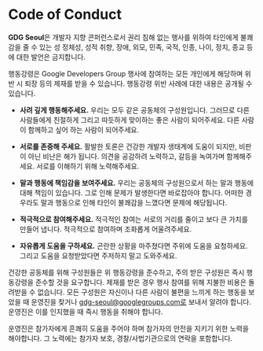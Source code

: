 # Code of Conduct



**GDG Seoul**은 개발자 지향 콘퍼런스로서 권리 침해 없는 행사를 위하여 타인에게 불쾌감을 줄 수 있는 성 정체성, 성적 취향, 장애, 외모, 민족, 국적, 인종, 나이, 정치, 종교 등에 대한 발언은 금지합니다.

행동강령은 Google Developers Group 행사에 참여하는 모든 개인에게 해당하며 위반 시 퇴장 등의 제재를 받을 수 있습니다. 행동강령 위반 사례에 대한 내용은 공개될 수 있습니다.

- **사려 깊게 행동해주세요.**
  우리는 모두 같은 공동체의 구성원입니다. 그러므로 다른 사람들에게 친절하게 그리고 따듯하게 맞이하는 좋은 사람이 되어주세요. 다른 사람이 함께하고 싶어 하는 사람이 되어주세요.

- **서로를 존중해 주세요.**
  활발한 토론은 건강한 개발자 생태계에 도움이 되지만, 비판이 아닌 비난은 해가 됩니다. 의견을 공감하려 노력하고, 갈등을 녹여가며 함께해주세요. 서로를 이해하기 위해 노력해주세요. 

- **말과 행동에 책임감을 보여주세요.**
  우리는 공동체의 구성원으로서 하는 말과 행동에 대해 책임이 있습니다. 그로 인해 문제가 발생한다면 바로잡아야 합니다. 어떠한 경우라도 말과 행동으로 인해 타인이 불쾌감을 느꼈다면 문제에 해당됩니다.

- **적극적으로 참여해주세요.**
  적극적인 참여는 서로의 거리를 줄이고 보다 큰 가치를 만들어 냅니다. 적극적으로 참여하며 조화롭게 어울려주세요.

- **자유롭게 도움을 구하세요.**
  곤란한 상황을 마주쳤다면 주위에 도움을 요청하세요. 그리고 도움을 요청받았다면 주저하지 말고 도와주세요. 

건강한 공동체를 위해 구성원들은 위 행동강령을 준수하고, 주의 받은 구성원은 즉시 행동강령을 준수할 것을 요구합니다. 제재를 받은 경우 행사 참여를 위해 지불한 비용은 돌려받을 수 없습니다. 모든 구성원은 자신이나 다른 사람이 불편을 느끼게 하는 행동을 보았을 때 운영진을 찾거나 gdg-seoul@googlegroups.com로 보내서 알려야 합니다. 운영진은 이를 인지했을 때 즉시 행동을 취해야 합니다. 

운영진은 참가자에게 흔쾌히 도움을 주어야 하며 참가자의 안전을 지키기 위한 노력을 해야합니다. 그 노력에는 참가자 보호, 경찰/사법기관으로의 연락을 포함합니다.



